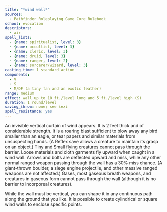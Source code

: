 ```yaml
---
title: "*wind wall*"
sources:
  - Pathfinder Roleplaying Game Core Rulebook
school: evocation
descriptors:
  - air
spell_lists:
  - {name: spiritualist, level: 3}
  - {name: occultist, level: 3}
  - {name: cleric, level: 3}
  - {name: druid, level: 3}
  - {name: ranger, level: 2}
  - {name: sorcerer/wizard, level: 3}
casting_time: 1 standard action
components:
  - V
  - S
  - M/DF (a tiny fan and an exotic feather)
range: medium
effect: wall up to 10 ft./level long and 5 ft./level high (S)
duration: 1 round/level
saving_throw: none; see text
spell_resistance: yes
---
```


An invisible vertical curtain of wind appears. It is 2 feet thick and of considerable strength. It is a roaring blast sufficient to blow away any bird smaller than an eagle, or tear papers and similar materials from unsuspecting hands. (A Reflex save allows a creature to maintain its grasp on an object.) Tiny and Small flying creatures cannot pass through the barrier. Loose materials and cloth garments fly upward when caught in a wind wall. Arrows and bolts are deflected upward and miss, while any other normal ranged weapon passing through the wall has a 30% miss chance. (A giant-thrown boulder, a siege engine projectile, and other massive ranged weapons are not affected.) Gases, most gaseous breath weapons, and creatures in gaseous form cannot pass through the wall (although it is no barrier to incorporeal creatures).

While the wall must be vertical, you can shape it in any continuous path along the ground that you like. It is possible to create cylindrical or square wind walls to enclose specific points.

